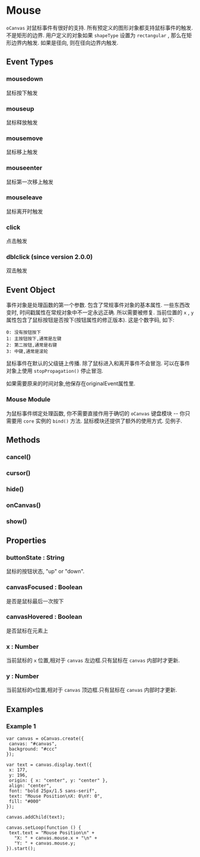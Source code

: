 # Mouse

`oCanvas` 对鼠标事件有很好的支持.
所有预定义的图形对象都支持鼠标事件的触发.
不是矩形的边界.
用户定义的对象如果 `shapeType` 设置为 `rectangular` , 那么在矩形边界内触发.
如果是径向, 则在径向边界内触发.

## Event Types

### mousedown

鼠标按下触发

### mouseup

鼠标释放触发

### mousemove

鼠标移上触发

### mouseenter

鼠标第一次移上触发

### mouseleave

鼠标离开时触发

### click

点击触发

### dblclick (since version 2.0.0)

双击触发

## Event Object

事件对象是处理函数的第一个参数.
包含了常规事件对象的基本属性.
一些东西改变时, 时间戳属性在常规对象中不一定永远正确.
所以需要被修复.
当前位置的 `x` , `y` 属性包含了鼠标按钮是否按下(按钮属性的修正版本).
这是个数字码, 如下:

```
0: 没有按钮按下
1: 主按钮按下,通常是左键
2: 第二按钮,通常是右键
3: 中键,通常是滚轮
```

鼠标事件在默认的父级链上传播.
除了鼠标进入和离开事件不会冒泡.
可以在事件对象上使用 `stopPropagation()` 停止冒泡.

如果需要原来的时间对象,他保存在originalEvent属性里.

### Mouse Module
为鼠标事件绑定处理函数, 你不需要直接作用于确切的 `oCanvas` 键盘模块 -- 你只需要用 `core` 实例的 `bind()` 方法.
鼠标模块还提供了额外的使用方式.
见例子.

## Methods
### cancel()
### cursor()
### hide()
### onCanvas()
### show()

## Properties

### buttonState : String

鼠标的按钮状态, "up" or "down".

### canvasFocused : Boolean

是否是鼠标最后一次按下

### canvasHovered : Boolean

是否鼠标在元素上

### x : Number

当前鼠标的 `x` 位置,相对于 `canvas` 左边框.只有鼠标在 `canvas` 内部时才更新.

### y : Number

当前鼠标的x位置,相对于 `canvas` 顶边框.只有鼠标在 `canvas` 内部时才更新.

## Examples

### Example 1

```
var canvas = oCanvas.create({
 canvas: "#canvas",
 background: "#ccc"
});

var text = canvas.display.text({
 x: 177,
 y: 196,
 origin: { x: "center", y: "center" },
 align: "center",
 font: "bold 25px/1.5 sans-serif",
 text: "Mouse Position\nX: 0\nY: 0",
 fill: "#000"
});

canvas.addChild(text);

canvas.setLoop(function () {
 text.text = "Mouse Position\n" +
   "X: " + canvas.mouse.x + "\n" +
   "Y: " + canvas.mouse.y;
}).start();
```
